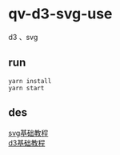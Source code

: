 # qv-d3-svg-use
d3 、svg

##  run 
```
yarn install
yarn start
```


## des 
[svg基础教程](https://www.ruanyifeng.com/blog/2018/08/svg.html)  
[d3基础教程](https://doc.yonyoucloud.com/doc/wiki/project/d3wiki/selection.html)